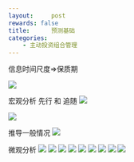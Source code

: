 ```yaml
---
layout:     post
rewards: false
title:      预测基础
categories:
    - 主动投资组合管理
---
```

信息时间尺度=>保质期

![](https://ws2.sinaimg.cn/large/006tNbRwgy1fuikfit2ntj31fo0guwid.jpg)


宏观分析
先行 和 追随
![](https://ws3.sinaimg.cn/large/006tNbRwgy1fuil1wkt28j31kw0jodie.jpg)

![](https://ws1.sinaimg.cn/large/006tNbRwgy1fuil8jbmvbj31hu158wih.jpg)

推导一般情况
![](https://ws1.sinaimg.cn/large/006tNbRwgy1fuilc732qvj31i00v847g.jpg)

微观分析
![](https://ws3.sinaimg.cn/large/006tNbRwgy1fuilnwwq5rj31h80c6gpq.jpg)
![](https://ws3.sinaimg.cn/large/006tNbRwgy1fuilolszenj31hs08ydj2.jpg)
![](https://ws1.sinaimg.cn/large/006tNbRwgy1fuilq7gnkuj31hq0zggw8.jpg)
![](https://ws1.sinaimg.cn/large/006tNbRwgy1fuimuim832j31hu0uetid.jpg)
![](https://ws4.sinaimg.cn/large/006tNbRwgy1fuimpvrdiuj31ii18g47b.jpg)
![](https://ws3.sinaimg.cn/large/006tNbRwgy1fuimxpevu5j31ci0bqq5b.jpg)
![](https://ws3.sinaimg.cn/large/006tNbRwgy1fuivq0y5hxj31i20oawob.jpg)
![](https://ws3.sinaimg.cn/large/006tNbRwgy1fuiwykb43uj31ig0fogmk.jpg)
![](https://ws2.sinaimg.cn/large/006tNbRwgy1fuiwyfloalj31k80rqtga.jpg)


